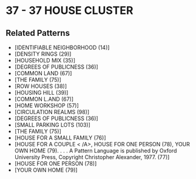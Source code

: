# 37 - 37 HOUSE CLUSTER

## Related Patterns

- [IDENTIFlABLE NEIGHBORHOOD (14)]
- [DENSITY RINGS (29)]
- [HOUSEHOLD MIX (35)]
- [DEGREES OF PUBLICNESS (36)]
- [COMMON LAND (67)]
- [THE FAMILY (75)]
- [ROW HOUSES (38)]
- [HOUSING HILL (39)]
- [COMMON L.AND (67)]
- [HOME WORKSHOP (57)]
- [CIRCULATION REALMS (98)]
- [DEGREES OF PUBLICNESS (36)]
- [SMALL PARKING LOTS (103)]
- [THE FAMILY (75)]
- [HOUSE FOR A SMALL FAMILY (76)]
- [HOUSE FOR A COUPLE < /A>, HOUSE FOR ONE PERSON (78), YOUR OWN HOME (79). . . . A Pattern Language is published by Oxford University Press, Copyright Christopher Alexander, 1977. (77)]
- [HOUSE FOR ONE PERSON (78)]
- [YOUR OWN HOME (79)]
